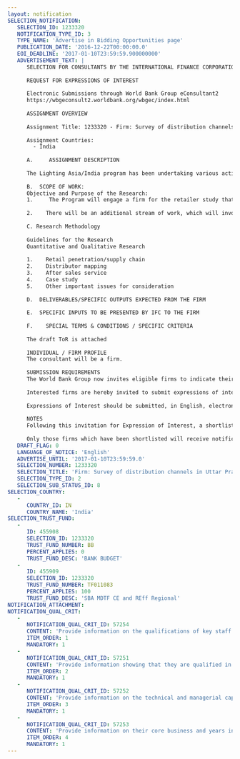 ```yaml
---
layout: notification
SELECTION_NOTIFICATION: 
   SELECTION_ID: 1233320
   NOTIFICATION_TYPE_ID: 3
   TYPE_NAME: 'Advertise in Bidding Opportunities page'
   PUBLICATION_DATE: '2016-12-22T00:00:00.0'
   EOI_DEADLINE: '2017-01-10T23:59:59.900000000'
   ADVERTISEMENT_TEXT: |
      SELECTION FOR CONSULTANTS BY THE INTERNATIONAL FINANCE CORPORATION
      
      REQUEST FOR EXPRESSIONS OF INTEREST
      
      Electronic Submissions through World Bank Group eConsultant2
      https://wbgeconsult2.worldbank.org/wbgec/index.html
      
      ASSIGNMENT OVERVIEW
      
      Assignment Title: 1233320 - Firm: Survey of distribution channels in Uttar Pradesh, Bihar, Rajasthan and Odisha markets
      
      Assignment Countries:
        - India
      
      A.	 ASSIGNMENT DESCRIPTION
      
      The Lighting Asia/India program has been undertaking various activities since 2012 working to remove market barriers to adoption of quality assured products, through a series of market interventions. The program works with manufacturers and distributors of quality assured solar lighting appliances, to help them develop a robust footprint in underserved markets in India. Over the next 3 years, the program will scale up energy access by deepening its existing level of work and intervention in Bihar and Uttar Pradesh, undertaking targeted activities in Rajasthan, and expanding market development activities into low income states that have not yet benefited from these products (Odisha and Assam).  It will also leverage other IFC Lighting programs (Bangladesh, Myanmar, Pakistan, Kenya, Ethiopia, Nigeria, and PNG) to help Indian companies access international markets.
      
      B.  SCOPE OF WORK:
      Objective and Purpose of the Research: 
      1.	 The Program will engage a firm for the retailer study that will create a database of retailers and distributors to be used for the development of the off-grid lighting market in India. This would cover, but not limited to, information on the supply chain of solar lights (and other products as per list provided by IFC ), estimated market share of quality assured solar lights compared to other solar lighting products, and an overview of the after sales service structure in these categories.  
      
      2.	There will be an additional stream of work, which will involve selling to retailers, resulting in a completely different Scope of Work than the one detailed below. This would mean pitching to the retailers with a product, pricing and sales plan in an effort for them to stock the products of the Lighting Asia/Indias associates. This approach will be discussed with the firm that will get this contract depending on the feasibility, cost and capability of the firm.
      
      C. Research Methodology
      
      Guidelines for the Research
      Quantitative and Qualitative Research
      
      1.	Retail penetration/supply chain
      2.	Distributor mapping
      3.	After sales service
      4.	Case study
      5.	Other important issues for consideration
      
      D.  DELIVERABLES/SPECIFIC OUTPUTS EXPECTED FROM THE FIRM
      
      E.  SPECIFIC INPUTS TO BE PRESENTED BY IFC TO THE FIRM
      
      F.	SPECIAL TERMS & CONDITIONS / SPECIFIC CRITERIA
      
      The draft ToR is attached 
      
      INDIVIDUAL / FIRM PROFILE
      The consultant will be a firm. 
      
      SUBMISSION REQUIREMENTS
      The World Bank Group now invites eligible firms to indicate their interest in providing the services.  Interested firms must provide information indicating that they are qualified to perform the services (brochures, description of similar assignments, experience in similar conditions, availability of appropriate skills among staff, etc. for firms; CV and cover letter for individuals).  Please note that the total size of all attachments should be less than 5MB.  Consultants may associate to enhance their qualifications.
      
      Interested firms are hereby invited to submit expressions of interest.
      
      Expressions of Interest should be submitted, in English, electronically through World Bank Group eConsultant2 (https://wbgeconsult2.worldbank.org/wbgec/index.html)
      
      NOTES
      Following this invitation for Expression of Interest, a shortlist of qualified firms will be formally invited to submit proposals. Shortlisting and selection will be subject to the availability of funding.
      
      Only those firms which have been shortlisted will receive notification. No debrief will be provided to firms which have not been shortlisted.
   DRAFT_FLAG: 0
   LANGUAGE_OF_NOTICE: 'English'
   ADVERTISE_UNTIL: '2017-01-10T23:59:59.0'
   SELECTION_NUMBER: 1233320
   SELECTION_TITLE: 'Firm: Survey of distribution channels in Uttar Pradesh, Bihar, Rajasthan and Odisha markets'
   SELECTION_TYPE_ID: 2
   SELECTION_SUB_STATUS_ID: 8
SELECTION_COUNTRY: 
   - 
      COUNTRY_ID: IN
      COUNTRY_NAME: 'India'
SELECTION_TRUST_FUND: 
   - 
      ID: 455908
      SELECTION_ID: 1233320
      TRUST_FUND_NUMBER: BB
      PERCENT_APPLIES: 0
      TRUST_FUND_DESC: 'BANK BUDGET'
   - 
      ID: 455909
      SELECTION_ID: 1233320
      TRUST_FUND_NUMBER: TF011083
      PERCENT_APPLIES: 100
      TRUST_FUND_DESC: 'SBA MDTF CE and REff Regional'
NOTIFICATION_ATTACHMENT: 
NOTIFICATION_QUAL_CRIT: 
   - 
      NOTIFICATION_QUAL_CRIT_ID: 57254
      CONTENT: 'Provide information on the qualifications of key staff.'
      ITEM_ORDER: 1
      MANDATORY: 1
   - 
      NOTIFICATION_QUAL_CRIT_ID: 57251
      CONTENT: 'Provide information showing that they are qualified in the field of the assignment.'
      ITEM_ORDER: 2
      MANDATORY: 1
   - 
      NOTIFICATION_QUAL_CRIT_ID: 57252
      CONTENT: 'Provide information on the technical and managerial capabilities of the firm.'
      ITEM_ORDER: 3
      MANDATORY: 1
   - 
      NOTIFICATION_QUAL_CRIT_ID: 57253
      CONTENT: 'Provide information on their core business and years in business and their previous related experience to this assignment.'
      ITEM_ORDER: 4
      MANDATORY: 1
---
```


